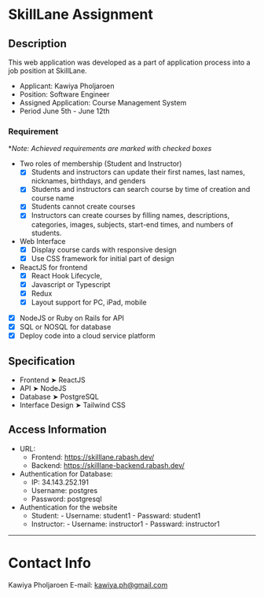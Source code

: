 # SkillLane Assignment

## Description

This web application was developed as a part of application process into a job position at SkillLane.

- Applicant: Kawiya Pholjaroen
- Position: Software Engineer
- Assigned Application: Course Management System
- Period June 5th - June 12th

### Requirement

\*_Note: Achieved requirements are marked with checked boxes_

- Two roles of membership (Student and Instructor)
  - [x] Students and instructors can update their first names, last names, nicknames, birthdays, and genders
  - [x] Students and instructors can search course by time of creation and course name
  - [x] Students cannot create courses
  - [x] Instructors can create courses by filling names, descriptions, categories, images, subjects, start-end times, and numbers of students.
- Web Interface
  - [x] Display course cards with responsive design
  - [x] Use CSS framework for initial part of design
- ReactJS for frontend
  - [x] React Hook Lifecycle,
  - [x] Javascript or Typescript
  - [x] Redux
  - [x] Layout support for PC, iPad, mobile
- [x] NodeJS or Ruby on Rails for API
- [x] SQL or NOSQL for database
- [x] Deploy code into a cloud service platform

## Specification

- Frontend ➤ ReactJS
- API ➤ NodeJS
- Database ➤ PostgreSQL
- Interface Design ➤ Tailwind CSS

## Access Information

- URL:
  - Frontend: https://skilllane.rabash.dev/
  - Backend: https://skilllane-backend.rabash.dev/
- Authentication for Database:
  - IP: 34.143.252.191
  - Username: postgres
  - Password: postgresql
- Authentication for the website
  - Student: - Username: student1 - Passward: student1
  - Instructor: - Username: instructor1 - Passward: instructor1

---

# Contact Info

Kawiya Pholjaroen
E-mail: kawiya.ph@gmail.com
